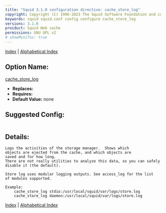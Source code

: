 ```yaml
---
title: "Squid 3.1.0 configuration directive: cache_store_log"
copyright: Copyright (C) 1996-2023 The Squid Software Foundation and contributors
keywords: squid squid.conf config configure cache_store_log
versions: 3.1.0
proiduct: Squid Web cache
permissions: GNU GPL v2
# showMiniToc: true
---
```

[Index](index#toc_cache_store_log) | [Alphabetical Index](index_all#toc_cache_store_log)

## Option Name:
[cache_store_log](#cache_store_log)
 * **Replaces:** 
 * **Requires:** 
 * **Default Value:** none


## Suggested Config:
```plaintext

```

## Details:

	Logs the activities of the storage manager.  Shows which
	objects are ejected from the cache, and which objects are
	saved and for how long.
	There are not really utilities to analyze this data, so you can safely
	disable it (the default).

	Store log uses modular logging outputs. See access_log for the list
	of modules supported.

	Example:
		cache_store_log stdio:/usr/local/squid/var/logs/store.log
		cache_store_log daemon:/usr/local/squid/var/logs/store.log



[Index](index#toc_cache_store_log) | [Alphabetical Index](index_all#toc_cache_store_log)

